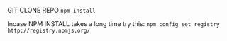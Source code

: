 
GIT CLONE REPO 
`npm install`

Incase NPM INSTALL takes a long time try this:
`npm config set registry http://registry.npmjs.org/`
